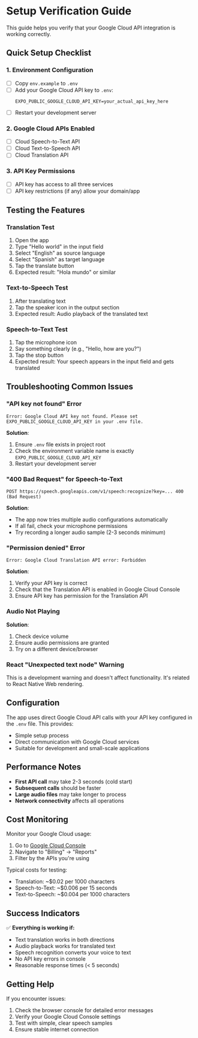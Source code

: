 # Setup Verification Guide

This guide helps you verify that your Google Cloud API integration is working correctly.

## Quick Setup Checklist

### 1. Environment Configuration
- [ ] Copy `env.example` to `.env`
- [ ] Add your Google Cloud API key to `.env`:
  ```env
  EXPO_PUBLIC_GOOGLE_CLOUD_API_KEY=your_actual_api_key_here
  ```
- [ ] Restart your development server

### 2. Google Cloud APIs Enabled
- [ ] Cloud Speech-to-Text API
- [ ] Cloud Text-to-Speech API  
- [ ] Cloud Translation API

### 3. API Key Permissions
- [ ] API key has access to all three services
- [ ] API key restrictions (if any) allow your domain/app

## Testing the Features

### Translation Test
1. Open the app
2. Type "Hello world" in the input field
3. Select "English" as source language
4. Select "Spanish" as target language
5. Tap the translate button
6. Expected result: "Hola mundo" or similar

### Text-to-Speech Test
1. After translating text
2. Tap the speaker icon in the output section
3. Expected result: Audio playback of the translated text

### Speech-to-Text Test
1. Tap the microphone icon
2. Say something clearly (e.g., "Hello, how are you?")
3. Tap the stop button
4. Expected result: Your speech appears in the input field and gets translated

## Troubleshooting Common Issues

### "API key not found" Error
```
Error: Google Cloud API key not found. Please set EXPO_PUBLIC_GOOGLE_CLOUD_API_KEY in your .env file.
```
**Solution**: 
1. Ensure `.env` file exists in project root
2. Check the environment variable name is exactly `EXPO_PUBLIC_GOOGLE_CLOUD_API_KEY`
3. Restart your development server

### "400 Bad Request" for Speech-to-Text
```
POST https://speech.googleapis.com/v1/speech:recognize?key=... 400 (Bad Request)
```
**Solution**: 
- The app now tries multiple audio configurations automatically
- If all fail, check your microphone permissions
- Try recording a longer audio sample (2-3 seconds minimum)

### "Permission denied" Error
```
Error: Google Cloud Translation API error: Forbidden
```
**Solution**:
1. Verify your API key is correct
2. Check that the Translation API is enabled in Google Cloud Console
3. Ensure API key has permission for the Translation API

### Audio Not Playing
**Solution**:
1. Check device volume
2. Ensure audio permissions are granted
3. Try on a different device/browser

### React "Unexpected text node" Warning
This is a development warning and doesn't affect functionality. It's related to React Native Web rendering.

## Configuration

The app uses direct Google Cloud API calls with your API key configured in the `.env` file. This provides:
- Simple setup process
- Direct communication with Google Cloud services
- Suitable for development and small-scale applications

## Performance Notes

- **First API call** may take 2-3 seconds (cold start)
- **Subsequent calls** should be faster
- **Large audio files** may take longer to process
- **Network connectivity** affects all operations

## Cost Monitoring

Monitor your Google Cloud usage:
1. Go to [Google Cloud Console](https://console.cloud.google.com/)
2. Navigate to "Billing" → "Reports"
3. Filter by the APIs you're using

Typical costs for testing:
- Translation: ~$0.02 per 1000 characters
- Speech-to-Text: ~$0.006 per 15 seconds
- Text-to-Speech: ~$0.004 per 1000 characters

## Success Indicators

✅ **Everything is working if:**
- Text translation works in both directions
- Audio playback works for translated text
- Speech recognition converts your voice to text
- No API key errors in console
- Reasonable response times (< 5 seconds)

## Getting Help

If you encounter issues:
1. Check the browser console for detailed error messages
2. Verify your Google Cloud Console settings
3. Test with simple, clear speech samples
4. Ensure stable internet connection 